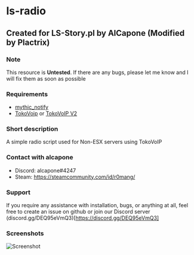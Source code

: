# ls-radio

## Created for LS-Story.pl by AlCapone (Modified by Plactrix)

### Note

This resource is **Untested**. If there are any bugs, please let me know and I will fix them as soon as possible

### Requirements
* [mythic_notify](https://github.com/JayMontana36/mythic_notify)
* [TokoVoip](https://github.com/Itokoyamato/TokoVOIP_TS3) or [TokoVoIP V2](https://github.com/Plactrix/TokoVoIP_v2)

### Short description

A simple radio script used for Non-ESX servers using TokoVoIP

### Contact with alcapone

* Discord: alcapone#4247
* Steam: https://steamcommunity.com/id/r0mang/

### Support

If you require any assistance with installation, bugs, or anything at all, feel free to create an issue on github or join our Discord server (discord.gg/DEQ95eVmQ3)[https://discord.gg/DEQ95eVmQ3]

### Screenshots

![Screenshot](https://i.imgur.com/TtcLelA.jpg)
